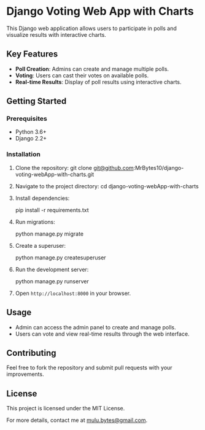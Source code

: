 # Django Voting Web App with Charts

This Django web application allows users to participate in polls and visualize results with interactive charts.

## Key Features

- **Poll Creation**: Admins can create and manage multiple polls.
- **Voting**: Users can cast their votes on available polls.
- **Real-time Results**: Display of poll results using interactive charts.

## Getting Started

### Prerequisites

- Python 3.6+
- Django 2.2+

### Installation

1. Clone the repository:
   git clone git@github.com:MrBytes10/django-voting-webApp-with-charts.git
2. Navigate to the project directory:
   cd django-voting-webApp-with-charts
3. Install dependencies:

   pip install -r requirements.txt

4. Run migrations:

   python manage.py migrate

5. Create a superuser:

   python manage.py createsuperuser

6. Run the development server:

   python manage.py runserver

7. Open `http://localhost:8000` in your browser.

## Usage

- Admin can access the admin panel to create and manage polls.
- Users can vote and view real-time results through the web interface.

## Contributing

Feel free to fork the repository and submit pull requests with your improvements.

## License

This project is licensed under the MIT License.

For more details, contact me at mulu.bytes@gmail.com.

